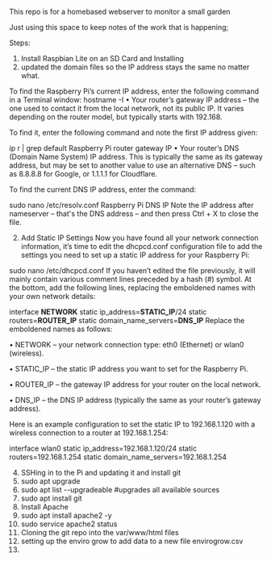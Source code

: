 This repo is for a homebased webserver to monitor a small garden


Just using this space to keep notes of the work that is happening; 

Steps: 

1. Install Raspbian Lite on an SD Card and Installing 
2. updated the domain files so the IP address stays the same no matter what. 

To find the Raspberry Pi’s current IP address, enter the following command in a Terminal window:
hostname -I
• Your router’s gateway IP address – the one used to contact it from the local network, not its public IP. It varies depending on the router model, but typically starts with 192.168.

To find it, enter the following command and note the first IP address given:


ip r | grep default
Raspberry Pi router gateway IP
• Your router’s DNS (Domain Name System) IP address. This is typically the same as its gateway address, but may be set to another value to use an alternative DNS – such as 8.8.8.8 for Google, or 1.1.1.1 for Cloudflare.

To find the current DNS IP address, enter the command:

sudo nano /etc/resolv.conf
Raspberry Pi DNS IP
Note the IP address after nameserver – that's the DNS address – and then press Ctrl + X to close the file.

2. Add Static IP Settings
Now you have found all your network connection information, it’s time to edit the dhcpcd.conf configuration file to add the settings you need to set up a static IP address for your Raspberry Pi:

sudo nano /etc/dhcpcd.conf
If you haven’t edited the file previously, it will mainly contain various comment lines preceded by a hash (#) symbol. At the bottom, add the following lines, replacing the emboldened names with your own network details:

interface <strong>NETWORK</strong> 
static ip_address=<strong>STATIC_IP</strong>/24
static routers=<strong>ROUTER_IP</strong> 
static domain_name_servers=<strong>DNS_IP</strong>
Replace the emboldened names as follows:

• NETWORK – your network connection type: eth0 (Ethernet) or wlan0 (wireless).

• STATIC_IP – the static IP address you want to set for the Raspberry Pi.


• ROUTER_IP – the gateway IP address for your router on the local network.

• DNS_IP – the DNS IP address (typically the same as your router’s gateway address).

Here is an example configuration to set the static IP to 192.168.1.120 with a wireless connection to a router at 192.168.1.254:

interface wlan0
static ip_address=192.168.1.120/24
static routers=192.168.1.254
static domain_name_servers=192.168.1.254

4. SSHing in to the Pi and updating it and install git 
5.  sudo apt upgrade 
6.  sudo apt list --upgradeable #upgrades all available sources 
7.  sudo apt install git 
8.  Install Apache
9.    sudo apt install apache2 -y
10.   sudo service apache2 status
11. Cloning the git repo into the var/www/html files
12. setting up the enviro grow to add data to a new file envirogrow.csv
13. 
